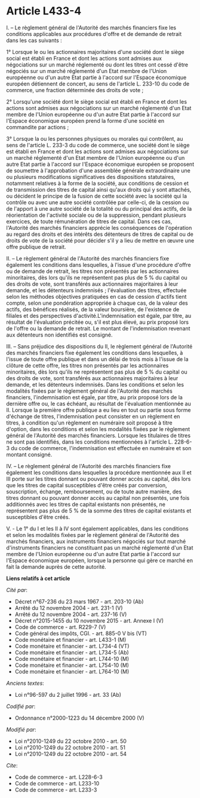 # Article L433-4

I. – Le règlement général de l'Autorité des marchés financiers fixe les conditions applicables aux procédures d'offre et de
demande de retrait dans les cas suivants :

1° Lorsque le ou les actionnaires majoritaires d'une société dont le siège social est établi en France et dont les actions
sont admises aux négociations sur un marché réglementé ou dont les titres ont cessé d'être négociés sur un marché réglementé
d'un Etat membre de l'Union européenne ou d'un autre Etat partie à l'accord sur l'Espace économique européen détiennent de
concert, au sens de l'article L. 233-10 du code de commerce, une fraction déterminée des droits de vote ;

2° Lorsqu'une société dont le siège social est établi en France et dont les actions sont admises aux négociations sur un
marché réglementé d'un Etat membre de l'Union européenne ou d'un autre Etat partie à l'accord sur l'Espace économique
européen prend la forme d'une société en commandite par actions ;

3° Lorsque la ou les personnes physiques ou morales qui contrôlent, au sens de l'article L. 233-3 du code de commerce, une
société dont le siège est établi en France et dont les actions sont admises aux négociations sur un marché réglementé d'un
Etat membre de l'Union européenne ou d'un autre Etat partie à l'accord sur l'Espace économique européen se proposent de
soumettre à l'approbation d'une assemblée générale extraordinaire une ou plusieurs modifications significatives des
dispositions statutaires, notamment relatives à la forme de la société, aux conditions de cession et de transmission des
titres de capital ainsi qu'aux droits qui y sont attachés, ou décident le principe de la fusion de cette société avec la
société qui la contrôle ou avec une autre société contrôlée par celle-ci, de la cession ou de l'apport à une autre société de
la totalité ou du principal des actifs, de la réorientation de l'activité sociale ou de la suppression, pendant plusieurs
exercices, de toute rémunération de titres de capital. Dans ces cas, l'Autorité des marchés financiers apprécie les
conséquences de l'opération au regard des droits et des intérêts des détenteurs de titres de capital ou de droits de vote de
la société pour décider s'il y a lieu de mettre en œuvre une offre publique de retrait.

II. – Le règlement général de l'Autorité des marchés financiers fixe également les conditions dans lesquelles, à l'issue
d'une procédure d'offre ou de demande de retrait, les titres non présentés par les actionnaires minoritaires, dès lors qu'ils
ne représentent pas plus de 5 % du capital ou des droits de vote, sont transférés aux actionnaires majoritaires à leur
demande, et les détenteurs indemnisés ; l'évaluation des titres, effectuée selon les méthodes objectives pratiquées en cas de
cession d'actifs tient compte, selon une pondération appropriée à chaque cas, de la valeur des actifs, des bénéfices
réalisés, de la valeur boursière, de l'existence de filiales et des perspectives d'activité.L'indemnisation est égale, par
titre, au résultat de l'évaluation précitée ou, s'il est plus élevé, au prix proposé lors de l'offre ou la demande de
retrait. Le montant de l'indemnisation revenant aux détenteurs non identifiés est consigné.

III. – Sans préjudice des dispositions du II, le règlement général de l'Autorité des marchés financiers fixe également les
conditions dans lesquelles, à l'issue de toute offre publique et dans un délai de trois mois à l'issue de la clôture de cette
offre, les titres non présentés par les actionnaires minoritaires, dès lors qu'ils ne représentent pas plus de 5 % du capital
ou des droits de vote, sont transférés aux actionnaires majoritaires à leur demande, et les détenteurs indemnisés. Dans les
conditions et selon les modalités fixées par le règlement général de l'Autorité des marchés financiers, l'indemnisation est
égale, par titre, au prix proposé lors de la dernière offre ou, le cas échéant, au résultat de l'évaluation mentionnée au II.
Lorsque la première offre publique a eu lieu en tout ou partie sous forme d'échange de titres, l'indemnisation peut consister
en un règlement en titres, à condition qu'un règlement en numéraire soit proposé à titre d'option, dans les conditions et
selon les modalités fixées par le règlement général de l'Autorité des marchés financiers. Lorsque les titulaires de titres ne
sont pas identifiés, dans les conditions mentionnées à l'article L. 228-6-3 du code de commerce, l'indemnisation est
effectuée en numéraire et son montant consigné.

IV. – Le règlement général de l'Autorité des marchés financiers fixe également les conditions dans lesquelles la procédure
mentionnée aux II et III porte sur les titres donnant ou pouvant donner accès au capital, dès lors que les titres de capital
susceptibles d'être créés par conversion, souscription, échange, remboursement, ou de toute autre manière, des titres donnant
ou pouvant donner accès au capital non présentés, une fois additionnés avec les titres de capital existants non présentés, ne
représentent pas plus de 5 % de la somme des titres de capital existants et susceptibles d'être créés.

V. - Le 1° du I et les II à IV sont également applicables, dans les conditions et selon les modalités fixées par le règlement
général de l'Autorité des marchés financiers, aux instruments financiers négociés sur tout marché d'instruments financiers ne
constituant pas un marché réglementé d'un Etat membre de l'Union européenne ou d'un autre Etat partie à l'accord sur l'Espace
économique européen, lorsque la personne qui gère ce marché en fait la demande auprès de cette autorité.

**Liens relatifs à cet article**

_Cité par_:

  - Décret n°67-236 du 23 mars 1967 - art. 203-10 (Ab)
  - Arrêté du 12 novembre 2004 - art. 231-1 (V)
  - Arrêté du 12 novembre 2004 - art. 237-16 (V)
  - Décret n°2015-1455 du 10 novembre 2015 - art. Annexe I (V)
  - Code de commerce - art. R229-7 (V)
  - Code général des impôts, CGI. - art. 885-0 V bis (VT)
  - Code monétaire et financier - art. L433-1 (M)
  - Code monétaire et financier - art. L734-4 (VT)
  - Code monétaire et financier - art. L734-5 (Ab)
  - Code monétaire et financier - art. L744-10 (M)
  - Code monétaire et financier - art. L754-10 (M)
  - Code monétaire et financier - art. L764-10 (M)

_Anciens textes_:

  - Loi n°96-597 du 2 juillet 1996 - art. 33 (Ab)

_Codifié par_:

  - Ordonnance n°2000-1223 du 14 décembre 2000 (V)

_Modifié par_:

  - Loi n°2010-1249 du 22 octobre 2010 - art. 50
  - Loi n°2010-1249 du 22 octobre 2010 - art. 51
  - Loi n°2010-1249 du 22 octobre 2010 - art. 54

_Cite_:

  - Code de commerce - art. L228-6-3
  - Code de commerce - art. L233-10
  - Code de commerce - art. L233-3
